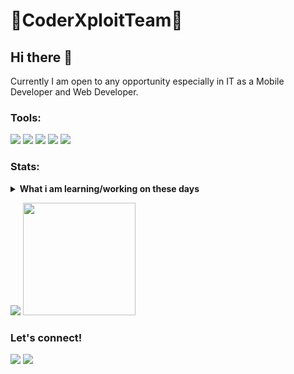 # 🔰CoderXploitTeam🔰

## Hi there 👋
Currently I am open to any opportunity especially in IT as a Mobile Developer and Web Developer. 

### Tools:
<p>
    <img src="https://img.shields.io/badge/OS-Linux-blue?&logo=linux" />
    <img src="https://img.shields.io/badge/Code-Java,python-blue?&logo=java" />
    <img src="https://img.shields.io/badge/IDE-AIDE,JVDroid-blue?&logo=xcode" />
    <img src="https://img.shields.io/badge/Text%20Editor-Vim-blue?&logo=vim&logoColor=blue" />
    <img src="https://gpvc.arturio.dev/AsukaDev-Official" />
</p>

### Stats:
<details>
 <summary><strong>What i am learning/working on these days</strong></summary>
    - 🔭 I’m currently working on ... </br>
    - 🌱 I’m currently learning App Development & UI/UX Design</br>
    - 👯 I’m looking to collaborate on ... </br>
    - 🤔 I’m looking for help with ... </br>
    - 💬 Ask me about anything.</br>
    - 📫 How to reach me: <a href="mailto:salsabilamarisa2004@gmail.com">Email me!</a>  </br>
    - 😄 Pronouns: He/Him </br>
    - ⚡ Fun fact: ... </br>
</details>
<p>
    <img src="https://github-readme-stats.vercel.app/api?username=CoderXploitTeam&hide=contribs,prs&show_icons=true&hide_border=true&title_color=000" />
    <img src="https://github-readme-stats.vercel.app/api/top-langs/?username=CoderXploitTeam&layout=compact" height=180 />
</p>


### Let's connect!
<p>
    <a href="#" target="blank"><img src="https://img.shields.io/badge/Website-https://coderxploitteam.blogspot.com-green?" /></a>
    <a href="#" target="blank"><img src="https://img.shields.io/badge/Coder-Xploit-Team-30302f?style=flat&logo=facebook" /></a>
    </p>
